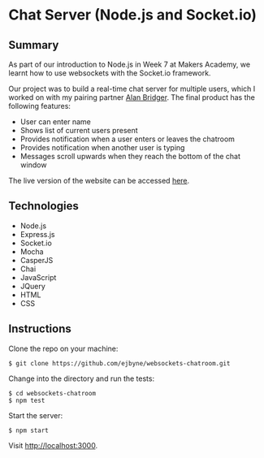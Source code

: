 # Chat Server (Node.js and Socket.io)

## Summary

As part of our introduction to Node.js in Week 7 at Makers Academy, we learnt how to use websockets with the Socket.io framework.

Our project was to build a real-time chat server for multiple users, which I worked on with my pairing partner [Alan Bridger](https://github.com/abridger). The final product has the following features:

- User can enter name
- Shows list of current users present
- Provides notification when a user enters or leaves the chatroom
- Provides notification when another user is typing
- Messages scroll upwards when they reach the bottom of the chat window

The live version of the website can be accessed [here](https://chatterbox-chat-server.herokuapp.com/).

## Technologies

- Node.js
- Express.js
- Socket.io
- Mocha
- CasperJS
- Chai
- JavaScript
- JQuery
- HTML
- CSS

## Instructions

Clone the repo on your machine:

```
$ git clone https://github.com/ejbyne/websockets-chatroom.git
```

Change into the directory and run the tests:
```
$ cd websockets-chatroom
$ npm test
```

Start the server:
```
$ npm start
```

Visit [http://localhost:3000](http://localhost:3000).
